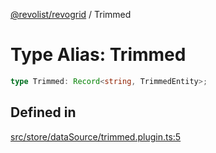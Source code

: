 [@revolist/revogrid](README.md) / Trimmed

# Type Alias: Trimmed

```ts
type Trimmed: Record<string, TrimmedEntity>;
```

## Defined in

[src/store/dataSource/trimmed.plugin.ts:5](https://github.com/revolist/revogrid/blob/69d5bd9cb55a69f54242342681dca616def73994/src/store/dataSource/trimmed.plugin.ts#L5)

